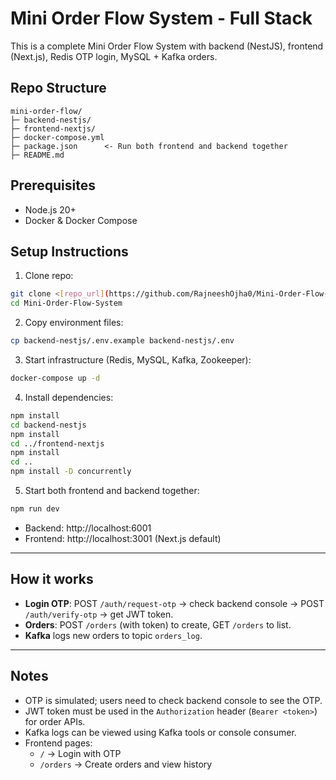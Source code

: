 # Mini Order Flow System - Full Stack

This is a complete Mini Order Flow System with backend (NestJS), frontend (Next.js), Redis OTP login, MySQL + Kafka orders.

## Repo Structure

```
mini-order-flow/
├─ backend-nestjs/
├─ frontend-nextjs/
├─ docker-compose.yml
├─ package.json      <- Run both frontend and backend together
├─ README.md
```

## Prerequisites

- Node.js 20+
- Docker & Docker Compose

## Setup Instructions

1. Clone repo:

```bash
git clone <[repo_url](https://github.com/RajneeshOjha0/Mini-Order-Flow-System.git)>
cd Mini-Order-Flow-System
```

2. Copy environment files:

```bash
cp backend-nestjs/.env.example backend-nestjs/.env
```

3. Start infrastructure (Redis, MySQL, Kafka, Zookeeper):

```bash
docker-compose up -d
```

4. Install dependencies:

```bash
npm install
cd backend-nestjs
npm install
cd ../frontend-nextjs
npm install
cd ..
npm install -D concurrently
```

5. Start both frontend and backend together:

```bash
npm run dev
```

- Backend: http://localhost:6001
- Frontend: http://localhost:3001 (Next.js default)

---

## How it works

- **Login OTP**: POST `/auth/request-otp` → check backend console → POST `/auth/verify-otp` → get JWT token.
- **Orders**: POST `/orders` (with token) to create, GET `/orders` to list.
- **Kafka** logs new orders to topic `orders_log`.

---

## Notes

- OTP is simulated; users need to check backend console to see the OTP.  
- JWT token must be used in the `Authorization` header (`Bearer <token>`) for order APIs.  
- Kafka logs can be viewed using Kafka tools or console consumer.  
- Frontend pages:
  - `/` → Login with OTP
  - `/orders` → Create orders and view history
